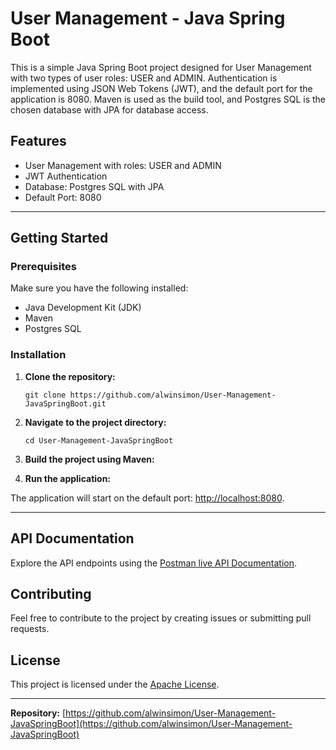 # User Management - Java Spring Boot

This is a simple Java Spring Boot project designed for User Management with two types of user roles: USER and ADMIN. Authentication is implemented using JSON Web Tokens (JWT), and the default port for the application is 8080. Maven is used as the build tool, and Postgres SQL is the chosen database with JPA for database access.

## Features

- User Management with roles: USER and ADMIN
- JWT Authentication
- Database: Postgres SQL with JPA
- Default Port: 8080

---

## Getting Started

### Prerequisites

Make sure you have the following installed:

- Java Development Kit (JDK)
- Maven
- Postgres SQL

### Installation

1. **Clone the repository:**

    ```
    git clone https://github.com/alwinsimon/User-Management-JavaSpringBoot.git
    ```

2. **Navigate to the project directory:**

    ```
    cd User-Management-JavaSpringBoot
    ```

3. **Build the project using Maven:**



4. **Run the application:**


The application will start on the default port: [http://localhost:8080](http://localhost:8080).

---

## API Documentation

Explore the API endpoints using the [Postman live API Documentation](https://documenter.getpostman.com/view/27773540/2s9Ykhgj5q).

## Contributing

Feel free to contribute to the project by creating issues or submitting pull requests.

## License

This project is licensed under the [Apache License](LICENSE).

---

**Repository:** [https://github.com/alwinsimon/User-Management-JavaSpringBoot](https://github.com/alwinsimon/User-Management-JavaSpringBoot)
